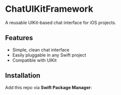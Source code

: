 
# ChatUIKitFramework

A reusable UIKit-based chat interface for iOS projects.

## Features
- Simple, clean chat interface
- Easily pluggable in any Swift project
- Compatible with UIKit

## Installation

Add this repo via **Swift Package Manager**:


